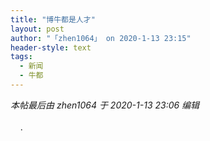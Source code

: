 ```yaml
---
title: "博牛都是人才"
layout: post
author: "「zhen1064」 on 2020-1-13 23:15"
header-style: text
tags:
  - 新闻
  - 牛都
---
```


<head></head>
<body>
 <i class="pstatus"> 本帖最后由 zhen1064 于 2020-1-13 23:06 编辑 </i>
 <br> 
 <br> &nbsp; &nbsp; .
</body>



